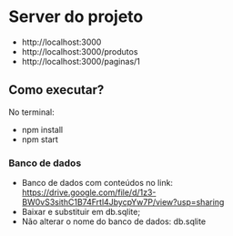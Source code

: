 # Server do projeto

- http://localhost:3000
- http://localhost:3000/produtos
- http://localhost:3000/paginas/1

## Como executar?
No terminal:
- npm install
- npm start

### Banco de dados
- Banco de dados com conteúdos no link: https://drive.google.com/file/d/1z3-BW0vS3sithC1B74Frtl4JbycpYw7P/view?usp=sharing
- Baixar e substituir em db.sqlite;
- Não alterar o nome do banco de dados: db.sqlite